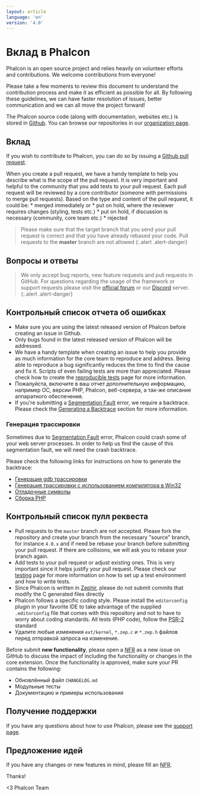 ```yaml
---
layout: article
language: 'en'
version: '4.0'
---
```



<a name='contributing'></a>

# Вклад в Phalcon

Phalcon is an open source project and relies heavily on volunteer efforts and contributions. We welcome contributions from everyone!

Please take a few moments to review this document to understand the contribution process and make it as efficient as possible for all. By following these guidelines, we can have faster resolution of issues, better communication and we can all move the project forward!

The Phalcon source code (along with documentation, websites etc.) is stored in [Github](https://github.com). You can browse our repositories in our [organization page](https://github.com/phalcon).

<a name='contributions'></a>

## Вклад

If you wish to contribute to Phalcon, you can do so by issuing a [Github pull request](https://help.github.com/articles/using-pull-requests/).

When you create a pull request, we have a handy template to help you describe what is the scope of the pull request. It is very important and helpful to the community that you add tests to your pull request. Each pull request will be reviewed by a core contributor (someone with permissions to merge pull requests). Based on the type and content of the pull request, it could be: * merged immediately or * put on hold, where the reviewer requires changes (styling, tests etc.) * put on hold, if discussion is necessary (community, core team etc.) * rejected

> Please make sure that the target branch that you send your pull request is correct and that you have already rebased your code. Pull requests to the **master** branch are not allowed {:.alert .alert-danger}

<a name='questions-and-support'></a>

## Вопросы и ответы

> We only accept bug reports, new feature requests and pull requests in GitHub. For questions regarding the usage of the framework or support requests please visit the [official forum](https://phalcon.link/forum) or our [Discord](https://phalcon.link/discord) server. {:.alert .alert-danger}

<a name='bug-report-checklist'></a>

## Контрольный список отчета об ошибках

- Make sure you are using the latest released version of Phalcon before creating an issue in Github.
- Only bugs found in the latest released version of Phalcon will be addressed.
- We have a handy template when creating an issue to help you provide as much information for the core team to reproduce and address. Being able to reproduce a bug significantly reduces the time to find the cause and fix it. Scripts of even failing tests are more than appreciated. Please check how to create the [reproducible tests](reproducible-tests) page for more information.
- Пожалуйста, включите в ваш отчет дополнительную информацию, например ОС, версии PHP, Phalcon, веб-сервера, а так-же описание аппаратного обеспечения.
- If you're submitting a [Segmentation Fault](https://en.wikipedia.org/wiki/Segmentation_fault) error, we require a backtrace. Please check the [Generating a Backtrace](#bug-report-generating-backtrace) section for more information.

<a name='bug-report-generating-backtrace'></a>

### Генерация трассировки

Sometimes due to [Segmentation Fault](https://en.wikipedia.org/wiki/Segmentation_fault) error, Phalcon could crash some of your web server processes. In order to help us find the cause of this segmentation fault, we will need the crash backtrace.

Please check the following links for instructions on how to generate the backtrace:

- [Генерация gdb трассировки](https://bugs.php.net/bugs-generating-backtrace.php)
- [Генерация трассировки с использованием компилятора в Win32](https://bugs.php.net/bugs-generating-backtrace-win32.php)
- [Отладочные символы](https://github.com/oerdnj/deb.sury.org/wiki/Debugging-symbols)
- [Сборка PHP](https://www.phpinternalsbook.com/build_system/building_php.html)

<a name='pull-request-checklist'></a>

## Контрольный список пулл реквеста

- Pull requests to the `master` branch are not accepted. Please fork the repository and create your branch from the necessary "source" branch, for instance `4.0.x` and if need be rebase your branch before submitting your pull request. If there are collisions, we will ask you to rebase your branch again.
- Add tests to your pull request or adjust existing ones. This is very important since it helps justify your pull request. Please check our [testing](testing-environment) page for more information on how to set up a test environment and how to write tests.
- Since Phalcon is written in [Zephir](https://zephir-lang.com), please do not submit commits that modify the C generated files directly
- Phalcon follows a specific coding style. Please install the `editorconfig` plugin in your favorite IDE to take advantage of the supplied `.editorconfig` file that comes with this repository and not to have to worry about coding standards. All tests (PHP code), follow the [PSR-2](https://www.php-fig.org/psr/) standard
- Удалите любые изменения `ext/kernel`, `*.zep.c` и `*.zep.h` файлов перед отправкой запроса на изменение.

Before submit **new functionality**, please open a [NFR](/4.0/en/new-feature-request) as a new issue on GitHub to discuss the impact of including the functionality or changes in the core extension. Once the functionality is approved, make sure your PR contains the following:

- Обновлённый файл `CHANGELOG.md`
- Модульные тесты
- Документацию и примеры использования

<a name='getting-support'></a>

## Получение поддержки

If you have any questions about how to use Phalcon, please see the [support page](http://phalcon.link/support).

<a name='requesting-features'></a>

## Предложение идей

If you have any changes or new features in mind, please fill an [NFR](new-feature-request).

Thanks!

<3 Phalcon Team